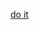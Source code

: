 [do it](http://play-with-docker.com/?stack=https://raw.githubusercontent.com/ggodreau/superstore_data/master/stack.yml)
